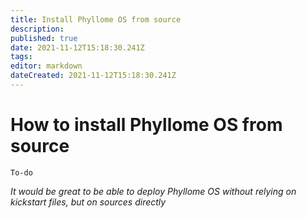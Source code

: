 ```yaml
---
title: Install Phyllome OS from source
description: 
published: true
date: 2021-11-12T15:18:30.241Z
tags: 
editor: markdown
dateCreated: 2021-11-12T15:18:30.241Z
---
```


# How to install Phyllome OS from source

`To-do`

*It would be great to be able to deploy Phyllome OS without relying on kickstart files, but on sources directly*